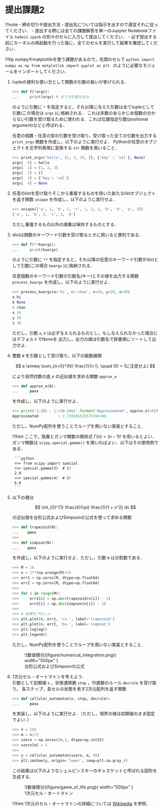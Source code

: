 # 提出課題2

!!!note
    - 締め切りや提出方法・提出先については指示を出すので適宜それに従ってください．
    - 提出する際には全ての課題解答を単一のJupyter Notebookファイル `kadai2.ipynb` の別々のセルに入力して提出してください．
    - 必ず提出する前にカーネルの再起動を行った後に，全てのセルを実行して結果を確認してください．

!!!tip
    numpyやmatplotlibを使う課題があるので，先頭のセルで
    ```python
    import numpy as np
    from matplotlib import pyplot as plt
    ```
    のように必要なモジュールをインポートしてください．


1. tupleの便利な使い方として関数の引数の扱いが挙げられる．
    ```python
    >>> def f(*args):
    ...     print(args) # 全ての引数を出力
    ```
    のように引数に ```*``` を指定すると，それ以降に与えた引数は全てtupleとして引数(この場合は ```args``` )に格納される．
    これは多数のあらかじめ個数の分からない引数を受け取るために使われる．これは位置指定引数(positional argument)などと呼ばれる．

    任意の個数・任意の型の引数を受け取り，受け取った全ての引数を出力する ```print_args``` 関数を作成し，以下のように実行せよ．
    Pythonの任意のオブジェクトを文字列表現に変換する ```str``` 関数を用いること．
    ```python
    >>> print_args('hello', (1, 2, 3), [], {'key' : 'val'}, None)
    args[  0] = hello
    args[  1] = (1, 2, 3)
    args[  2] = []
    args[  3] = {'key': 'val'}
    args[  4] = None
    ```

1. 任意のlistを受け取りそこから重複するものを除いた新たなlistオブジェクトを返す関数 ```unique``` を作成し，以下のように実行せよ．
    ```python
    >>> unique(['a', 1, 'b', 2, 'c', 1, 2, 3, 'b', 'd', 'a', 3])
    ['a', 1, 'b', 2, 'c', 3, 'd']
    ```
    ただし重複するもの以外の順番は保持するものとする．

1. dictは関数のキーワード引数を受け取るときに用いると便利である．
    ```python
    >>> def f(**kwargs):
    ...     print(kwargs)
    ```
    のように引数に ```**``` を指定すると，それ以降の任意のキーワード引数がdictとして引数(この場合 ```kwargs``` )に格納される．

    任意個数のキーワード引数の引数名(キー)とその値を出力する関数 ```process_kwargs``` を作成し，以下のように実行せよ．
    ```python
    >>> process_kwargs(a='hi', c='chao', x=10, y=20, z=30)
    a hi
    b None
    c chao
    x 10
    y 20
    z 30
    ```
    ただし，引数 ```a```, ```b``` は必ず与えられるものとし，もし与えられなかった場合にはデフォルトでNoneを
    出力し，出力の順は引数名で辞書順にソートして出力せよ．

1. 整数 ``N`` を引数として受け取り，以下の級数展開

    $$
    e \simeq \sum_{n=0}^{N} \frac{1}{n !}. \quad (0! = 1に注意せよ)
    $$

    により自然対数の底 $e$ の近似値を求める関数 ```approx_e```

    ```python
    >>> def approx_e(N):
    ...     pass
    ```

    を作成し，以下のように実行せよ．

    ```python
    >>> print('{:20} : {:>20.14e}'.format('Approximated', approx_e(10)))
    Approximated         : 2.71828152557319e+00
    ```

    ただし，NumPy配列を使うことでループを用いない実装とすること．

    !!!hint
        ここで，階乗とガンマ関数の関係式 $\Gamma(n) = (n-1)!$ を用いるとよい．
        ガンマ関数は ``scipy.special.gamma()`` を用いればよい．以下はその使用例である．

        ```python
        >>> from scipy import special
        >>> special.gamma(3)  # 2!
        2.0
        >>> special.gamma(4)  # 3!
        6.0
        ```

1. 以下の積分

    $$
    \int_{0}^{1} \frac{4}{\pi} \frac{1}{1 + x^2} dx
    $$

    の近似値を台形公式およびSimpsonの公式を使って求める関数

    ```python
    >>> def trapezoid(N):
    ...    pass
    >>>
    >>> def simpson(N):
    ...    pass
    ```

    を作成し，以下のように実行せよ．ただし，引数 ```N``` は分割数である．

    ```python
    >>> M = 16
    >>> n = 2**(np.arange(M)+1)
    >>> err1 = np.zeros(M, dtype=np.float64)
    >>> err2 = np.zeros(M, dtype=np.float64)
    >>> 
    >>> for i in range(M):
    >>>     err1[i] = np.abs(trapezoid(n[i]) - 1)
    >>>     err2[i] = np.abs(simpson(n[i]) - 1)
    >>> 
    >>> # 結果をプロット
    >>> plt.plot(n, err1, 'rx-', label='trapezoid')
    >>> plt.plot(n, err2, 'bx-', label='simpson')
    >>> plt.loglog()
    >>> plt.legend()
    ```

    ただし，NumPy配列を使うことでループを用いない実装とすること．

    <figure markdown="span">
    ![数値積分](figure/numerical_integration.png){ width="500px" }
    <figcaption>台形公式およびSimpsonの公式</figcaption>
    </figure>

1. 1次元セル・オートマトンを考えよう．  
    引数として初期値 ``x`` ，状態遷移数 ``step`` ，10進数のルール ``decrule`` を受け取り，
    各ステップ，各セルの状態を表す2次元配列を返す関数

    ```python
    >>> def cellular_automaton(x, step, decrule):
    ...     pass
    ```

    を実装し，以下のように実行せよ．（ただし，境界の値は初期値のまま固定でよい．）

    ```python
    >>> n = 256
    >>> m = n//2
    >>> xzero = np.zeros((n,), dtype=np.int32)
    >>> xzero[m] = 1
    >>> 
    >>> y = cellular_automaton(xzero, m, 90)
    >>> plt.imshow(y, origin='lower', cmap=plt.cm.gray_r)
    ```

    この結果は以下のようなシェルピンスキーのギャスケットと呼ばれる図形を生成する．

    <figure markdown="span">
    ![数値積分](figure/game_of_life.png){ width="500px" }
    <figcaption>1次元セル・オートマトン</figcaption>
    </figure>

    !!!hint
        1次元のセル・オートマトンの詳細については [Wikipedia](https://ja.wikipedia.org/wiki/%E3%82%BB%E3%83%AB%E3%83%BB%E3%82%AA%E3%83%BC%E3%83%88%E3%83%9E%E3%83%88%E3%83%B3#1%E6%AC%A1%E5%85%83%E3%82%BB%E3%83%AB%E3%83%BB%E3%82%AA%E3%83%BC%E3%83%88%E3%83%9E%E3%83%88%E3%83%B3>) を参照．



